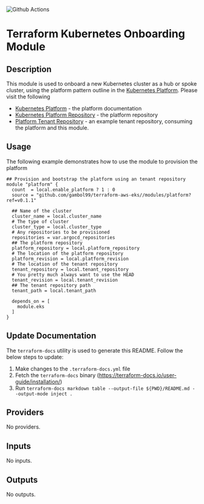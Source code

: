 <!-- markdownlint-restore -->
<!--
  ***** CAUTION: DO NOT EDIT ABOVE THIS LINE ******
-->

![Github Actions](https://github.com/appvia/terraform-aws-module-template/actions/workflows/terraform.yml/badge.svg)

# Terraform Kubernetes Onboarding Module

## Description

This module is used to onboard a new Kubernetes cluster as a hub or spoke cluster, using the platform pattern outline in the [Kubernetes Platform](https://github.com/gambol99/kubernetes-platform). Please visit the following

- [Kubernetes Platform](https://gambol99.github.io/kubernetes-platform/) - the platform documentation
- [Kubernetes Platform Repository](https://github.com/gambol99/kubernetes-platform) - the platform repository
- [Platform Tenant Repository](https://github.com/gambol99/platform-tenant/) - an example tenant repository, consuming the platform and this module.

## Usage

The following example demonstrates how to use the module to provision the platform

```hcl
## Provision and bootstrap the platform using an tenant repository
module "platform" {
  count  = local.enable_platform ? 1 : 0
  source = "github.com/gambol99/terraform-aws-eks//modules/platform?ref=v0.1.1"

  ## Name of the cluster
  cluster_name = local.cluster_name
  # The type of cluster
  cluster_type = local.cluster_type
  # Any repositories to be provisioned
  repositories = var.argocd_repositories
  ## The platform repository
  platform_repository = local.platform_repository
  # The location of the platform repository
  platform_revision = local.platform_revision
  # The location of the tenant repository
  tenant_repository = local.tenant_repository
  # You pretty much always want to use the HEAD
  tenant_revision = local.tenant_revision
  ## The tenant repository path
  tenant_path = local.tenant_path

  depends_on = [
    module.eks
  ]
}
```

## Update Documentation

The `terraform-docs` utility is used to generate this README. Follow the below steps to update:

1. Make changes to the `.terraform-docs.yml` file
2. Fetch the `terraform-docs` binary (https://terraform-docs.io/user-guide/installation/)
3. Run `terraform-docs markdown table --output-file ${PWD}/README.md --output-mode inject .`

<!-- BEGIN_TF_DOCS -->

## Providers

No providers.

## Inputs

No inputs.

## Outputs

No outputs.

<!-- END_TF_DOCS -->
